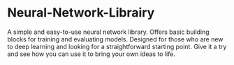 # Neural-Network-Librairy
A simple and easy-to-use neural network library. Offers basic building blocks for training and evaluating models. Designed for those who are new to deep learning and looking for a straightforward starting point. Give it a try and see how you can use it to bring your own ideas to life.
